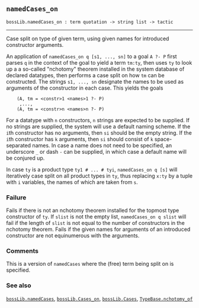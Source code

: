 ## `namedCases_on`

``` hol4
bossLib.namedCases_on : term quotation -> string list -> tactic
```

------------------------------------------------------------------------

Case split on type of given term, using given names for introduced
constructor arguments.

An application of `namedCases_on q [s1, ..., sn]` to a goal `A ?- P`
first parses `q` in the context of the goal to yield a term `tm:ty`,
then uses `ty` to look up a a so-called "nchotomy" theorem installed in
the system database of declared datatypes, then performs a case split on
how `tm` can be constructed. The strings `s1, ..., sn` designate the
names to be used as arguments of the constructor in each case. This
yields the goals

``` hol4
    (A, tm = <constr>1 <names>1 ?- P)
     ,...,
    (A, tm = <constr>n <names>n ?- P)
```

For a datatype with `n` constructors, `n` strings are expected to be
supplied. If no strings are supplied, the system will use a default
naming scheme. If the `i`th constructor has no arguments, then `si`
should be the empty string. If the `i`th constructor has `k` arguments,
then `si` should consist of `k` space-separated names. In case a name
does not need to be specified, an underscore `_` or dash `-` can be
supplied, in which case a default name will be conjured up.

In case `ty` is a product type `ty1 # ... # tyi`, `namedCases_on q [s]`
will iteratively case split on all product types in `ty`, thus replacing
`x:ty` by a tuple with `i` variables, the names of which are taken from
`s`.

### Failure

Fails if there is not an nchotomy theorem installed for the topmost type
constructor of `ty`. If `slist` is not the empty list,
`namedCases_on q slist` will fail if the length of `slist` is not equal
to the number of constructors in the nchotomy theorem. Fails if the
given names for arguments of an introduced constructor are not
equinumerous with the arguments.

### Comments

This is a version of `namedCases` where the (free) term being split on
is specified.

### See also

[`bossLib.namedCases`](#bossLib.namedCases),
[`bossLib.Cases_on`](#bossLib.Cases_on),
[`bossLib.Cases`](#bossLib.Cases),
[`TypeBase.nchotomy_of`](#TypeBase.nchotomy_of)
